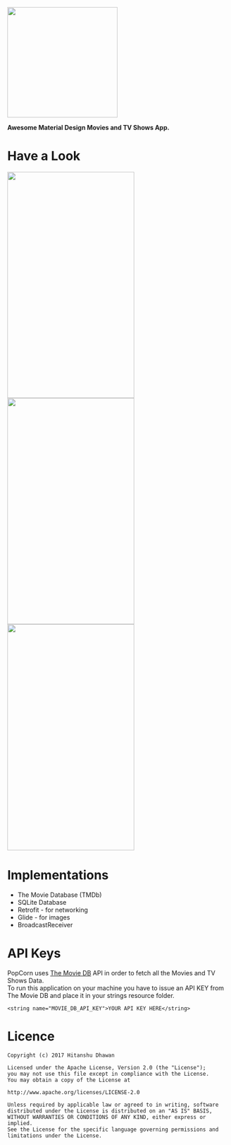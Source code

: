 <img src="/images/web_hi_res_512.png" height=250 width=250></img>

<b>Awesome Material Design Movies and TV Shows App.</b>

# Have a Look
<img src="/images/movies.gif" height=512 width=288></img>
<img src="/images/favorites.gif" height=512 width=288></img>
<img src="/images/search.gif" height=512 width=288></img>

# Implementations
<ul>
<li>The Movie Database (TMDb)</li>
<li>SQLite Database</li>
<li>Retrofit - for networking</li>
<li>Glide - for images</li>
<li>BroadcastReceiver</li>
</ul>

# API Keys
PopCorn uses [The Movie DB](https://www.themoviedb.org/) API in order to fetch all the Movies and TV Shows Data.
<br>
To run this application on your machine you have to issue an API KEY from The Movie DB and place it in your strings resource folder.
<br>
```
<string name="MOVIE_DB_API_KEY">YOUR API KEY HERE</string>
```

# Licence
```
Copyright (c) 2017 Hitanshu Dhawan

Licensed under the Apache License, Version 2.0 (the "License");
you may not use this file except in compliance with the License.
You may obtain a copy of the License at

http://www.apache.org/licenses/LICENSE-2.0

Unless required by applicable law or agreed to in writing, software
distributed under the License is distributed on an "AS IS" BASIS,
WITHOUT WARRANTIES OR CONDITIONS OF ANY KIND, either express or implied.
See the License for the specific language governing permissions and
limitations under the License.
```
